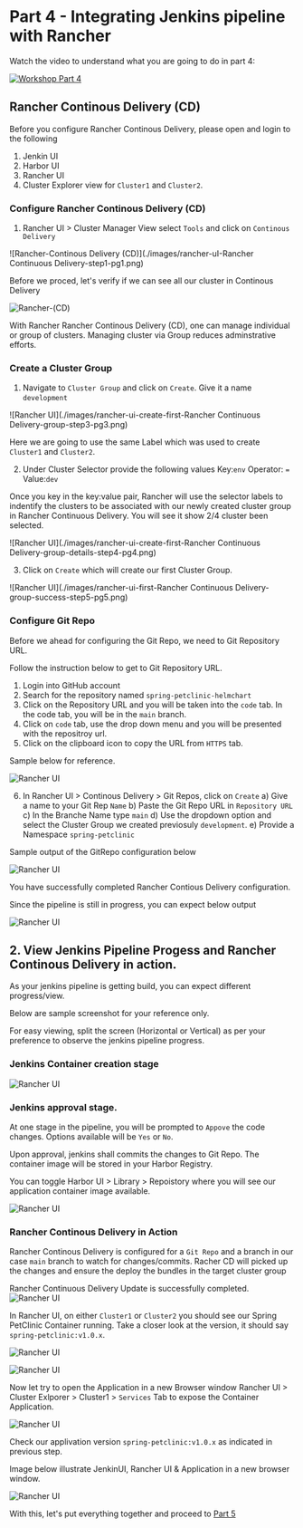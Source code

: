 # Part 4 - Integrating Jenkins pipeline with Rancher

Watch the video to understand what you are going to do in part 4:

[![Workshop Part 4](https://img.youtube.com/vi/cjPNjb9e8NI/0.jpg)](https://www.youtube.com/watch?v=cjPNjb9e8NI)

## Rancher Continous Delivery (CD)

Before you configure Rancher Continous Delivery, please open and login to the following 
1) Jenkin UI
2) Harbor UI
3) Rancher UI
4) Cluster Explorer view for `Cluster1` and `Cluster2`.

### Configure Rancher Continous Delivery (CD)

1) Rancher UI > Cluster Manager View select `Tools` and click on `Continous Delivery`

![Rancher-Continous Delivery (CD)](./images/rancher-uI-Rancher Continuous Delivery-step1-pg1.png)

Before we proced, let's verify if we can see all our cluster in Continous Delivery

![Rancher-(CD)](./images/rancher-uI-all-clusterlist-step2.png)

With Rancher Rancher Continous Delivery (CD), one can manage individual or group of clusters. Managing cluster via Group reduces adminstrative efforts. 

### Create a Cluster Group
1) Navigate to `Cluster Group` and click on `Create`. Give it a name `development`

![Rancher UI](./images/rancher-ui-create-first-Rancher Continuous Delivery-group-step3-pg3.png)

Here we are going to use the same Label which was used to create `Cluster1` and `Cluster2`.

2) Under Cluster Selector provide the following values
Key:`env`
Operator: `=`
Value:`dev` 
 
Once you key in the key:value pair, Rancher will use the selector labels to indentify the clusters to be associated with our newly created cluster group in Rancher Continuous Delivery. You will see it show 2/4 cluster been selected. 

![Rancher UI](./images/rancher-ui-create-first-Rancher Continuous Delivery-group-details-step4-pg4.png)

3) Click on `Create` which will create our first Cluster Group.

![Rancher UI](./images/rancher-ui-first-Rancher Continuous Delivery-group-success-step5-pg5.png)

### Configure Git Repo

Before we ahead for configuring the Git Repo, we need to Git Repository URL.

Follow the instruction below to get to Git Repository URL.

1) Login into GitHub account
2) Search for the repository named `spring-petclinic-helmchart` 
3) Click on the Repository URL and you will be taken into the `code` tab. In the code tab, you will be in the `main` branch.
4)  Click on `code` tab, use the drop down menu and you will be presented with the repositroy url. 
5) Click on the clipboard icon to copy the URL from `HTTPS` tab. 

Sample below for reference. 

![Rancher UI](./images/part4-configure-git-repo-forked-url.png)

6) In Rancher UI > Continous Delivery > Git Repos, click on `Create`
a) Give a name to your Git Rep `Name`
b) Paste the Git Repo URL in `Repository URL`  
c) In the Branche Name type `main` 
d) Use the dropdown option and select the Cluster Group we created previosuly `development`. 
e) Provide a Namespace `spring-petclinic`

Sample output of the GitRepo configuration below

![Rancher UI](./images/part4-configure-git-repo-config.png)

You have successfully completed Rancher Contious Delivery configuration. 

Since the pipeline is still in progress, you can expect below output 

![Rancher UI](./images/part4-configure-git-repo-status-while-pipeline-in-progress-1.png)


## 2. View Jenkins Pipeline Progess and Rancher Continous Delivery in action.

As your jenkins pipeline is getting build, you can expect different progress/view. 

Below are sample screenshot for your reference only. 

For easy viewing, split the screen (Horizontal or Vertical) as per your preference to observe the jenkins pipeline progress. 

### Jenkins Container creation stage
![Rancher UI](./images/part4-configure-git-repo-status-while-pipeline-in-progress-2.png)

### Jenkins approval stage.

At one stage in the pipeline, you will be prompted to `Appove` the code changes. Options available will be `Yes` or `No`. 

Upon approval, jenkins shall commits the changes to Git Repo. The container image will be stored in your Harbor Registry.

You can toggle Harbor UI > Library > Repoistory where you will see our application container image available.

![Rancher UI](./images/part4-configure-git-repo-status-pipeline-in-progress-container-created-in-harbor-pg4.png)

### Rancher Continous Delivery in Action

Rancher Continous Delivery is configured for a `Git Repo` and a branch in our case `main` branch to watch for changes/commits. Racher CD will picked up the changes and ensure the deploy the bundles in the target cluster group

Rancher Continuous Delivery Update is successfully completed.
![Rancher UI](./images/part4-Rancher-Continuous-Delivery-in-action-pg0.png)

In Rancher UI, on either `Cluster1` or `Cluster2` you should see our Spring PetClinic Container running. Take a closer look at the version, it should say `spring-petclinic:v1.0.x`.

![Rancher UI](./images/part4-Rancher-Continuous-Delivery-in-action-pg1.png)

![Rancher UI](./images/part4-Rancher-Continuous-Delivery-in-action-pg2.png)

Now let try to open the Application in a new Browser window
Rancher UI > Cluster Exlporer > Cluster1 > `Services` Tab to expose the Container Application.

![Rancher UI](./images/part4-Rancher-Continuous-Delivery-in-action-Cluster1-Services-Open-App-pg1.png)

Check our applivation version  `spring-petclinic:v1.0.x` as indicated in previous step.

Image below illustrate JenkinUI, Rancher UI & Application in a new browser window.

![Rancher UI](./images/part4-Rancher-Continuous-Delivery-in-action-Cluster1-Services-Open-App-pg2.png)

With this, let's put everything together and proceed to [Part 5](part-5.md)

